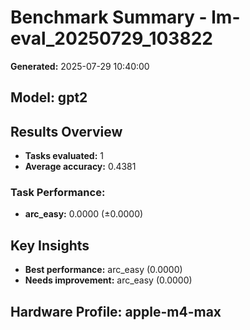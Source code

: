 # Benchmark Summary - lm-eval_20250729_103822

**Generated:** 2025-07-29 10:40:00

## Model: gpt2

## Results Overview
- **Tasks evaluated:** 1
- **Average accuracy:** 0.4381

### Task Performance:
- **arc_easy:** 0.0000 (±0.0000)

## Key Insights
- **Best performance:** arc_easy (0.0000)
- **Needs improvement:** arc_easy (0.0000)

## Hardware Profile: apple-m4-max
